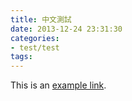 ```yaml
---
title: 中文測試
date: 2013-12-24 23:31:30
categories:
- test/test
tags:
---
```


This is an [example link](http://example.com/ "With a Title").
